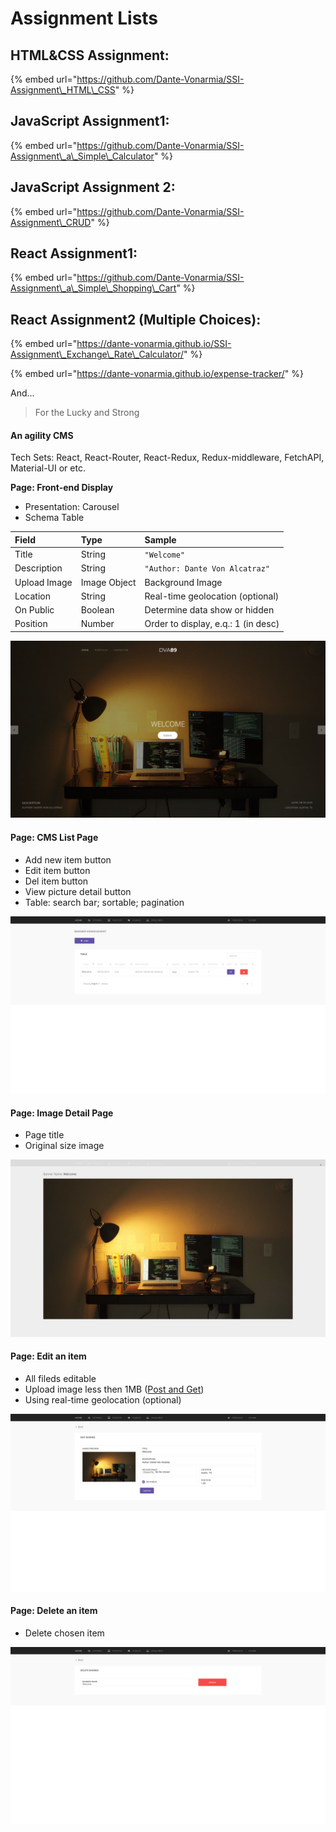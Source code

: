 # Assignment Lists

## HTML&CSS Assignment:

{% embed url="https://github.com/Dante-Vonarmia/SSI-Assignment\_HTML\_CSS" %}

## JavaScript Assignment1:

{% embed url="https://github.com/Dante-Vonarmia/SSI-Assignment\_a\_Simple\_Calculator" %}

## JavaScript Assignment 2:

{% embed url="https://github.com/Dante-Vonarmia/SSI-Assignment\_CRUD" %}

## React Assignment1:

{% embed url="https://github.com/Dante-Vonarmia/SSI-Assignment\_a\_Simple\_Shopping\_Cart" %}

## React Assignment2 \(Multiple Choices\):

{% embed url="https://dante-vonarmia.github.io/SSI-Assignment\_Exchange\_Rate\_Calculator/" %}

{% embed url="https://dante-vonarmia.github.io/expense-tracker/" %}

And...

> For the Lucky and Strong

#### An agility CMS

Tech Sets: React, React-Router, React-Redux, Redux-middleware, FetchAPI, Material-UI or etc.

**Page: Front-end Display**

* Presentation: Carousel
* Schema Table

| Field | Type | Sample |
| :--- | :--- | :--- |
| Title | String | `"Welcome"` |
| Description | String | `"Author: Dante Von Alcatraz"` |
| Upload Image | Image Object | Background Image |
| Location | String | Real-time geolocation \(optional\) |
| On Public | Boolean | Determine data show or hidden |
| Position | Number | Order to display, e.q.: 1 \(in desc\) |

![Front-end Display](../.gitbook/assets/screen-shot-2020-07-16-at-8.18.05-pm-2-.png)

#### Page: CMS List Page

* Add new item button
* Edit item button
* Del item button
* View picture detail button
* Table: search bar; sortable; pagination

![CMS List Page](../.gitbook/assets/screen-shot-2020-07-16-at-8.18.20-pm-2-.png)

#### Page: Image Detail Page

* Page title
* Original size image

![Image Detail Page](../.gitbook/assets/screen-shot-2020-07-16-at-8.31.39-pm-2-.png)

#### Page: Edit an item

* All fileds editable
* Upload image less then 1MB \([Post and Get](https://jsonplaceholder.typicode.com/guide.html)\)
* Using real-time geolocation \(optional\)

![Edit an item](../.gitbook/assets/screen-shot-2020-07-16-at-8.19.44-pm-2-.png)

#### Page: Delete an item

* Delete chosen item

![Delete an item](../.gitbook/assets/screen-shot-2020-07-16-at-8.19.48-pm-2-.png)

